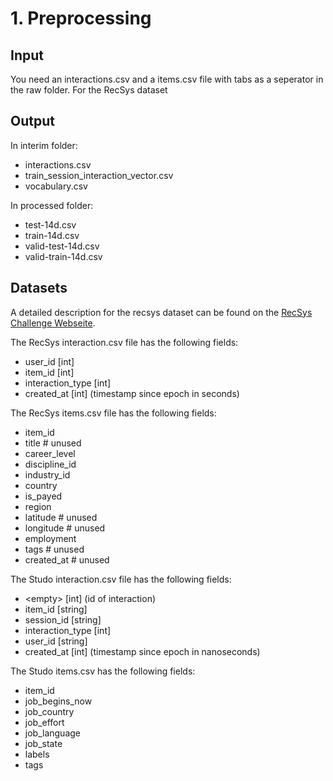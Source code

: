 # 1. Preprocessing

## Input

You need an interactions.csv and a items.csv file with tabs as a seperator in the raw folder. For the RecSys dataset 

## Output

In interim folder:
- interactions.csv
- train_session_interaction_vector.csv
- vocabulary.csv

In processed folder:
- test-14d.csv
- train-14d.csv
- valid-test-14d.csv
- valid-train-14d.csv


## Datasets

A detailed description for the recsys dataset can be found on the [RecSys Challenge Webseite](http://www.recsyschallenge.com/2017/).

The RecSys interaction.csv file has the following fields:
- user_id [int]
- item_id [int]
- interaction_type [int]
- created_at [int] (timestamp since epoch in seconds)

The RecSys items.csv file has the following fields:
- item_id
- title # unused
- career_level
- discipline_id
- industry_id
- country
- is_payed
- region
- latitude # unused
- longitude # unused
- employment
- tags # unused
- created_at # unused

The Studo interaction.csv file has the following fields:
- \<empty\> [int] (id of interaction)
- item_id [string]
- session_id [string]
- interaction_type [int]
- user_id [string]
- created_at [int] (timestamp since epoch in nanoseconds)

The Studo items.csv has the following fields:
- item_id
- job_begins_now
- job_country
- job_effort
- job_language
- job_state
- labels
- tags

